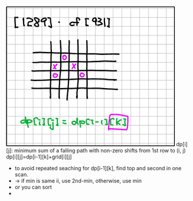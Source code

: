 ![1289](../rcs/1289.png)
dp[i][j]: minimum sum of a falling path with non-zero shifts from 1st row to (i, j)
dp[i][j]=dp[i-1][k]+grid[i][j]

* to avoid repeated seaching for dp[i-1][k], find top and second in one scan.
* -> if min is same ii, use 2nd-min, otherwise, use min
* or you can sort
* 